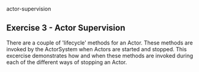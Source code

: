 actor-supervision

## Exercise 3 - Actor Supervision

There are a couple of 'lifecycle' methods for an Actor. These methods are invoked by the ActorSystem when Actors are started and stopped. This excercise demonstrates how and when these methods are invoked during each of the different ways of stopping an Actor.

